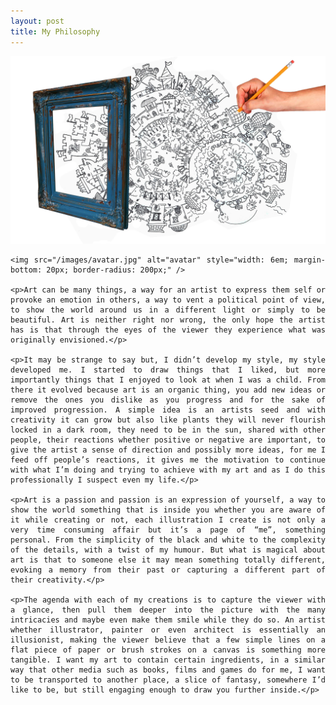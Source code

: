 ```yaml
---
layout: post
title: My Philosophy
---
```


<section style="text-align: justify; text-justify: inter-word;">
	<img src="/images/custom/Ethos.jpg" class="fit image">

	<img src="/images/avatar.jpg" alt="avatar" style="width: 6em; margin-bottom: 20px; border-radius: 200px;" />

	<p>Art can be many things, a way for an artist to express them self or provoke an emotion in others, a way to vent a political point of view, to show the world around us in a different light or simply to be beautiful. Art is neither right nor wrong, the only hope the artist has is that through the eyes of the viewer they experience what was originally envisioned.</p>

	<p>It may be strange to say but, I didn’t develop my style, my style developed me. I started to draw things that I liked, but more importantly things that I enjoyed to look at when I was a child. From there it evolved because art is an organic thing, you add new ideas or remove the ones you dislike as you progress and for the sake of improved progression. A simple idea is an artists seed and with creativity it can grow but also like plants they will never flourish locked in a dark room, they need to be in the sun, shared with other people, their reactions whether positive or negative are important, to give the artist a sense of direction and possibly more ideas, for me I feed off people’s reactions, it gives me the motivation to continue with what I’m doing and trying to achieve with my art and as I do this professionally I suspect even my life.</p>

	<p>Art is a passion and passion is an expression of yourself, a way to show the world something that is inside you whether you are aware of it while creating or not, each illustration I create is not only a very time consuming affair but it’s a page of “me”, something personal. From the simplicity of the black and white to the complexity of the details, with a twist of my humour. But what is magical about art is that to someone else it may mean something totally different, evoking a memory from their past or capturing a different part of their creativity.</p>

	<p>The agenda with each of my creations is to capture the viewer with a glance, then pull them deeper into the picture with the many intricacies and maybe even make them smile while they do so. An artist whether illustrator, painter or even architect is essentially an illusionist, making the viewer believe that a few simple lines on a flat piece of paper or brush strokes on a canvas is something more tangible. I want my art to contain certain ingredients, in a similar way that other media such as books, films and games do for me, I want to be transported to another place, a slice of fantasy, somewhere I’d like to be, but still engaging enough to draw you further inside.</p>
</section>
